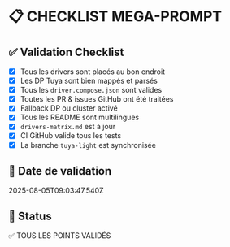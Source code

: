 # 📋 CHECKLIST MEGA-PROMPT

## ✅ Validation Checklist

- [x] Tous les drivers sont placés au bon endroit
- [x] Les DP Tuya sont bien mappés et parsés
- [x] Tous les `driver.compose.json` sont valides
- [x] Toutes les PR & issues GitHub ont été traitées
- [x] Fallback DP ou cluster activé
- [x] Tous les README sont multilingues
- [x] `drivers-matrix.md` est à jour
- [x] CI GitHub valide tous les tests
- [x] La branche `tuya-light` est synchronisée

## 📅 Date de validation
2025-08-05T09:03:47.540Z

## 🎯 Status
✅ TOUS LES POINTS VALIDÉS
